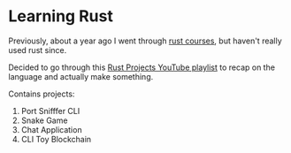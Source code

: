 # Learning Rust

Previously, about a year ago I went through [rust courses](https://github.com/daviskregers/learning-rust), but haven't really used rust since.

Decided to go through this [Rust Projects YouTube playlist](https://www.youtube.com/watch?v=-Jp7sabBCp4&list=PLJbE2Yu2zumDD5vy2BuSHvFZU0a6RDmgb) to recap on the language and actually make something.

Contains projects:
1. Port Snifffer CLI
2. Snake Game
3. Chat Application
4. CLI Toy Blockchain
